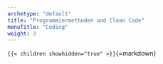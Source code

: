 ```yaml
---
archetype: "default"
title: "Programmiermethoden und Clean Code"
menuTitle: "Coding"
weight: 3
---
```



`{{< children showhidden="true" >}}`{=markdown}
